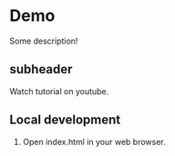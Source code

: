 # Demo 

Some description!


## subheader 

Watch tutorial on youtube. 

## Local development 

1. Open index.html in your web browser. 